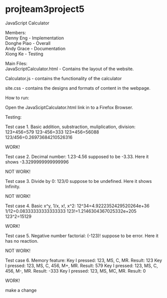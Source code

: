 # projteam3project5

JavaScript Calculator

Members:  
Denny Eng - Implementation  
Donghe Piao - Overall  
Andy Grace - Documentation  
Xiong Ke - Testing

Main Files:  
JavaScriptCalculator.html - Contains the layout of the website.

Calculator.js - contains the functionality of the calculator

site.css - contains the designs and formats of content in the webpage.

How to run:  

Open the JavaSciptCalculator.html link in to a Firefox Browser.


Testing:  

Test case 1. Basic addition, substraction, muliplication, division:
123+456=579
123-456=333
123*456=56088
123/456=0.26973684210526316

WORK!


Test case 2. Decimal number:
1.23-4.56 supposed to be -3.33. Here it shows -3.3299999999999996

NOT WORK!


Test case 3. Divide by 0:
123/0 suppose to be undefined. Here it shows Infinity.

NOT WORK!


Test case 4. Basic x^y, 1/x, x!, x^2:
12^34=4.9222352429520264e+36
1/12=0.08333333333333333
123!=1.2146304367025332e+205
123^2=15129

WORK!


Test case 5. Negative number factorial:
(-123)! suppose to be error. Here it has no reaction.

NOT WORK!


Test case 6. Memory feature:
Key I pressed: 123, MS, C, MR. Result: 123
Key I pressed: 123, MS, C, 456, M+, MR. Result: 579
Key I pressed: 123, MS, C, 456, M-, MR. Result: -333
Key I pressed: 123, MS, MC, MR. Result: 0

WORK!


make a change










